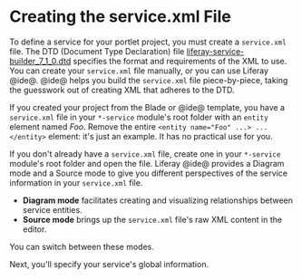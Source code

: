 # Creating the service.xml File [](id=creating-the-service-xml-file)

To define a service for your portlet project, you must create a `service.xml`
file. The DTD (Document Type Declaration) file
[liferay-service-builder_7_1_0.dtd](https://docs.liferay.com/ce/portal/7.1-latest/definitions/liferay-service-builder_7_1_0.dtd.html)
specifies the format and requirements of the XML to use. You can create your
`service.xml` file manually, or you can use Liferay @ide@. @ide@ helps you
build the `service.xml` file piece-by-piece, taking the guesswork out of
creating XML that adheres to the DTD.

If you created your project from the Blade or @ide@ template, you have
a `service.xml` file in your `*-service` module's root folder with
an `entity` element named *Foo*. Remove the entire `<entity name="Foo" ...> ...
</entity>` element: it's just an example. It has no practical use for you. 

If you don't already have a `service.xml` file, create one in your `*-service`
module's root folder and open the file. Liferay @ide@ provides a Diagram mode
and a Source mode to give you different perspectives of the service information
in your `service.xml` file.

- **Diagram mode** facilitates creating and visualizing relationships between 
  service entities.
- **Source mode** brings up the `service.xml` file's raw XML content in the 
  editor.

You can switch between these modes.

Next, you'll specify your service's global information. 
